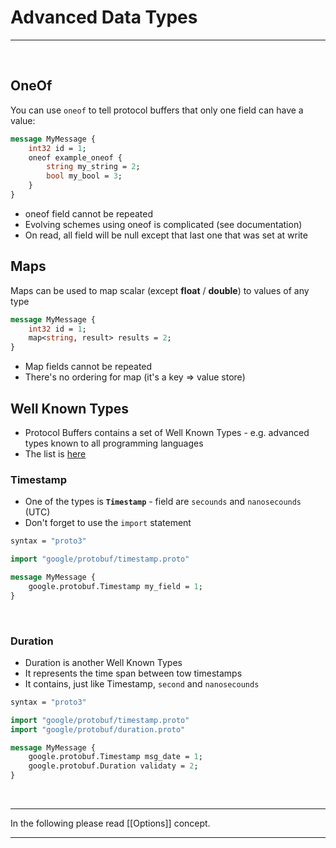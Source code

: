 # Advanced Data Types

---
&nbsp;&nbsp;

## OneOf
You can use `oneof` to tell protocol buffers that only one field can have a value:

```protobuf
message MyMessage {
	int32 id = 1;
	oneof example_oneof {
		string my_string = 2;
		bool my_bool = 3;
	}
}
```
- oneof field cannot be repeated
- Evolving schemes using oneof is complicated (see documentation)
- On read, all field will be null except that last one that was set at write
&nbsp;&nbsp;

## Maps
Maps can be used to map scalar (except **float** / **double**) to values of any type

```protobuf
message MyMessage {
	int32 id = 1;
	map<string, result> results = 2;
}
```
- Map fields cannot be repeated
- There's no ordering for map (it's a key => value store)
&nbsp;&nbsp;

## Well Known Types
- Protocol Buffers contains a set of Well Known Types - e.g. advanced types known to all programming languages
- The list is [here](https://developers.google.com/protocol-buffers/docs/reference/csharp/namespace/google/protobuf/well-known-types)
&nbsp;&nbsp;

### Timestamp
- One of the types is **`Timestamp`** - field are `secounds` and `nanosecounds` (UTC)
- Don't forget to use the `import` statement

```protobuf
syntax = "proto3"

import "google/protobuf/timestamp.proto"

message MyMessage {
	google.protobuf.Timestamp my_field = 1;
}
```
&nbsp;&nbsp;

### Duration
- Duration is another Well Known Types
- It represents the time span between tow timestamps
- It contains, just like Timestamp, `second` and `nanosecounds`

```protobuf
syntax = "proto3"

import "google/protobuf/timestamp.proto"
import "google/protobuf/duration.proto"

message MyMessage {
	google.protobuf.Timestamp msg_date = 1;
	google.protobuf.Duration validaty = 2;
}
```
&nbsp;&nbsp;

---

In the following please read [[Options]] concept.

---